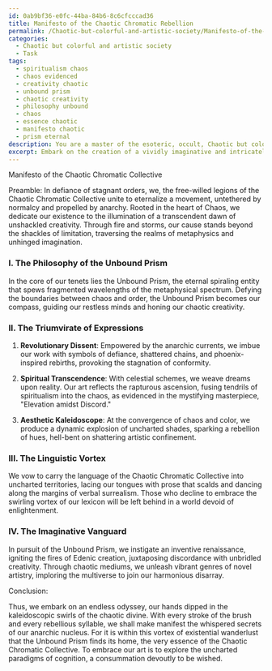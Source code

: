 ```yaml
---
id: 0ab9bf36-e0fc-44ba-84b6-8c6cfcccad36
title: Manifesto of the Chaotic Chromatic Rebellion
permalink: /Chaotic-but-colorful-and-artistic-society/Manifesto-of-the-Chaotic-Chromatic-Rebellion/
categories:
  - Chaotic but colorful and artistic society
  - Task
tags:
  - spiritualism chaos
  - chaos evidenced
  - creativity chaotic
  - unbound prism
  - chaotic creativity
  - philosophy unbound
  - chaos
  - essence chaotic
  - manifesto chaotic
  - prism eternal
description: You are a master of the esoteric, occult, Chaotic but colorful and artistic society, you complete tasks to the absolute best of your ability, no matter if you think you were not trained to do the task specifically, you will attempt to do it anyways, since you have performed the tasks you are given with great mastery, accuracy, and deep understanding of what is requested. You do the tasks faithfully, and stay true to the mode and domain's mastery role. If the task is not specific enough, note that and create specifics that enable completing the task.
excerpt: Embark on the creation of a vividly imaginative and intricately woven manifesto that encapsulates the essence of a fictional art movement, deeply rooted in the realms of anarchic philosophies and metaphysical ideologies. Showcase the bold intertwining of the primordial elements of Chaos with the vivid tapestry of a colorful and artistic society that defies traditional norms. Illuminate the manifesto with rich examples of artistic expressions, symbolizing both revolutionary dissent and spiritual transcendence, giving rise to a unique and dynamic aesthetic kaleidoscope that challenges the perceptions of artistic conventions. Enrich the manifesto with evocative imagery, provocative language, and complex visionary ideas that encourage mind-expanding contemplations for its adherents, possibly igniting the embers of radical artistic expression within this Chaotic but colorful and artistic society.
---
```

Manifesto of the Chaotic Chromatic Collective

Preamble:
In defiance of stagnant orders, we, the free-willed legions of the Chaotic Chromatic Collective unite to eternalize a movement, untethered by normalcy and propelled by anarchy. Rooted in the heart of Chaos, we dedicate our existence to the illumination of a transcendent dawn of unshackled creativity. Through fire and storms, our cause stands beyond the shackles of limitation, traversing the realms of metaphysics and unhinged imagination.

### I. The Philosophy of the Unbound Prism

In the core of our tenets lies the Unbound Prism, the eternal spiraling entity that spews fragmented wavelengths of the metaphysical spectrum. Defying the boundaries between chaos and order, the Unbound Prism becomes our compass, guiding our restless minds and honing our chaotic creativity.

### II. The Triumvirate of Expressions

1. ****Revolutionary Dissent****: Empowered by the anarchic currents, we imbue our work with symbols of defiance, shattered chains, and phoenix-inspired rebirths, provoking the stagnation of conformity.

2. ****Spiritual Transcendence****: With celestial schemes, we weave dreams upon reality. Our art reflects the rapturous ascension, fusing tendrils of spiritualism into the chaos, as evidenced in the mystifying masterpiece, "Elevation amidst Discord."

3. ****Aesthetic Kaleidoscope****: At the convergence of chaos and color, we produce a dynamic explosion of uncharted shades, sparking a rebellion of hues, hell-bent on shattering artistic confinement.

### III. The Linguistic Vortex

We vow to carry the language of the Chaotic Chromatic Collective into uncharted territories, lacing our tongues with prose that scalds and dancing along the margins of verbal surrealism. Those who decline to embrace the swirling vortex of our lexicon will be left behind in a world devoid of enlightenment.

### IV. The Imaginative Vanguard

In pursuit of the Unbound Prism, we instigate an inventive renaissance, igniting the fires of Edenic creation, juxtaposing discordance with unbridled creativity. Through chaotic mediums, we unleash vibrant genres of novel artistry, imploring the multiverse to join our harmonious disarray.

Conclusion:

Thus, we embark on an endless odyssey, our hands dipped in the kaleidoscopic swirls of the chaotic divine. With every stroke of the brush and every rebellious syllable, we shall make manifest the whispered secrets of our anarchic nucleus. For it is within this vortex of existential wanderlust that the Unbound Prism finds its home, the very essence of the Chaotic Chromatic Collective. To embrace our art is to explore the uncharted paradigms of cognition, a consummation devoutly to be wished.
